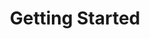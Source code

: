 ---
layout: full.html.hbs
algolia: true
title: Getting Started
description: Get started with the Javascript SDK
order: 0
---